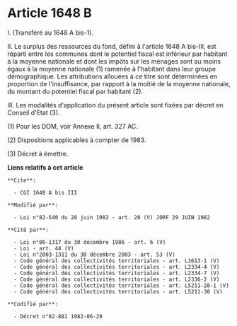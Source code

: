 # Article 1648 B

I. (Transféré au 1648 A bis-1).

II. Le surplus des ressources du fond, défini à l'article 1648 A bis-III, est réparti entre les communes dont le potentiel
fiscal est inférieur par habitant à la moyenne nationale et dont les impôts sur les ménages sont au moins égaux à la moyenne
nationale (1) ramenée à l'habitant dans leur groupe démographique. Les attributions allouées à ce titre sont déterminées en
proportion de l'insuffisance, par rapport à la moitié de la moyenne nationale, du montant du potentiel fiscal par habitant
(2).

III. Les modalités d'application du présent article sont fixées par décret en Conseil d'Etat (3).

(1) Pour les DOM, voir Annexe II, art. 327 AC.

(2) Dispositions applicables à compter de 1983.

(3) Décret à émettre.

**Liens relatifs à cet article**

	**Cite**:

	  - CGI 1648 A bis III

	**Modifié par**:

	  - Loi n°82-540 du 28 juin 1982 - art. 20 (V) JORF 29 JUIN 1982

	**Cité par**:

	  - Loi n°86-1317 du 30 décembre 1986 - art. 6 (V)
	  - Loi - art. 44 (V)
	  - Loi n°2003-1311 du 30 décembre 2003 - art. 53 (V)
	  - Code général des collectivités territoriales - art. L1613-1 (V)
	  - Code général des collectivités territoriales - art. L2334-4 (V)
	  - Code général des collectivités territoriales - art. L2334-7 (V)
	  - Code général des collectivités territoriales - art. L2336-2 (V)
	  - Code général des collectivités territoriales - art. L5211-28-1 (V)
	  - Code général des collectivités territoriales - art. L5211-30 (V)

	**Codifié par**:

	  - Décret n°82-881 1982-06-29
